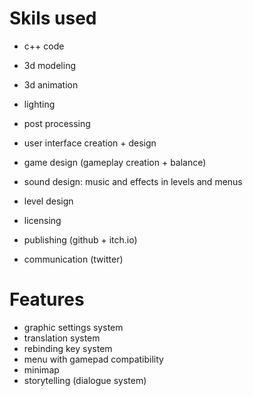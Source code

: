 # Skils used

- c++ code
- 3d modeling
- 3d animation
- lighting
- post processing
- user interface creation + design

- game design (gameplay creation + balance)
- sound design: music and effects in levels and menus
- level design

- licensing
- publishing (github + itch.io)
- communication (twitter)

# Features
- graphic settings system
- translation system
- rebinding key system
- menu with gamepad compatibility
- minimap
- storytelling (dialogue system)
